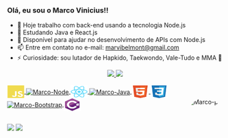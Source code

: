 ### Olá, eu sou o Marco Vinicius!!



- 🔭 Hoje trabalho com back-end usando a tecnologia Node.js
- 🌱 Estudando Java e React.js
- 💬 Disponível para ajudar no desenvolvimento de APIs com Node.js
- 📫 Entre em contato no e-mail: marvibelmont@gmail.com
- ⚡ Curiosidade: sou lutador de Hapkido, Taekwondo, Vale-Tudo e MMA 🥋

<div align="center">
  <a href="https://github.com/charlesmagnexv">
  <img height="180em" src="https://github-readme-stats.vercel.app/api?username=charlesmagnexv&show_icons=true&theme=dark&include_all_commits=true&count_private=true"/>
  <img height="180em" src="https://github-readme-stats.vercel.app/api/top-langs/?username=charlesmagnexv&layout=compact&langs_count=7&theme=dark"/>
</div>
  
<div style="display: inline_block"><br>
  <img align="center" alt="Marco-Js" height="30" width="40" src="https://raw.githubusercontent.com/devicons/devicon/master/icons/javascript/javascript-plain.svg">
  <img align="center" alt="Marco-Node" height="30" width="40" src="https://cdn.jsdelivr.net/gh/devicons/devicon/icons/nodejs/nodejs-original.svg">
  <img align="center" alt="Marco-React" height="30" width="40" src="https://raw.githubusercontent.com/devicons/devicon/master/icons/react/react-original.svg">
  <img align="center" alt="Marco-Java" height="30" width="40" src="https://cdn.jsdelivr.net/gh/devicons/devicon/icons/java/java-original.svg">
  <img align="center" alt="Marco-HTML" height="30" width="40" src="https://raw.githubusercontent.com/devicons/devicon/master/icons/html5/html5-original.svg">
  <img align="center" alt="Marco-CSS" height="30" width="40" src="https://raw.githubusercontent.com/devicons/devicon/master/icons/css3/css3-original.svg">
  <img align="center" alt="Marco-Bootstrap" height="30" width="40" src="https://cdn.jsdelivr.net/gh/devicons/devicon/icons/bootstrap/bootstrap-original.svg">
  <img align="center" alt="Marco-Csharp" height="30" width="40" src="https://raw.githubusercontent.com/devicons/devicon/master/icons/csharp/csharp-original.svg">
  <img align="right" alt="Marco-pic" height="150" style="border-radius:50px;" src="https://cdn.discordapp.com/attachments/818653362647597107/1046061344555814962/download20221105100617.png">
</div>
  
  ##
  
  <div>
  <a href="https://www.instagram.com/charle_magne_xv" target="_blank"><img src="https://img.shields.io/badge/-Instagram-%23E4405F?style=for-the-badge&logo=instagram&logoColor=white" target="_blank"></a>
  <a href="https://www.linkedin.com/in/marco-vinicius-a45421216/" target="_blank"><img src="https://img.shields.io/badge/-LinkedIn-%230077B5?style=for-the-badge&logo=linkedin&logoColor=white" target="_blank"></a> 
  </div>
